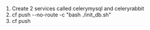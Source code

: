 1. Create 2 services called celerymysql and celeryrabbit
2. cf push --no-route -c "bash ./init_db.sh"
3. cf push
